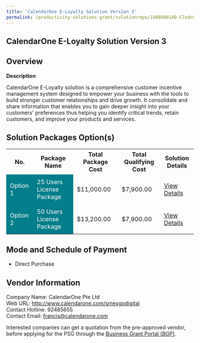 ```yaml
---
title: 'CalendarOne E-Loyalty Solution Version 3'
permalink: /productivity-solutions-grant/solutionrepo/198800014D-ClndrOn-ELoylty-SLN-v-3-G
---
```


## CalendarOne E-Loyalty Solution Version 3

## Overview

**Description**

CalendarOne E-Loyalty solution is a comprehensive customer incentive management system designed to empower your business with the tools to build  stronger customer relationships and drive growth. It consolidate and share information that enables you to gain deeper insight into your customers' preferences thus helping you identify critical trends, retain customers, and improve your products and services.

## Solution Packages Option(s)

<table>
<tr>
<th><b>No.</b></th>
<th><b>Package Name</b></th>
<th><b>Total Package Cost</b></th>
<th><b>Total Qualifying Cost</b></th>
<th><b>Solution Details</b></th>
</tr>
<tr>
<td style='padding: 10px; background-color: #037E8A; color: #FFFFFF;'>Option 1</td>
<td style='padding: 10px; background-color: #037E8A; color: #FFFFFF;'>25 Users License Package</td>
<td style='padding: 10px;'>$11,000.00</td>
<td style='padding: 10px;'>$7,900.00</td>
<td style='padding: 10px;'><a href='/psg/198800014D_20240184_30012025_Desensitised_Annex3_Part1.pdf' target='_blank'>View Details</a></td>
</tr>
<tr>
<td style='padding: 10px; background-color: #037E8A; color: #FFFFFF;'>Option 2</td>
<td style='padding: 10px; background-color: #037E8A; color: #FFFFFF;'>50 Users License Package</td>
<td style='padding: 10px;'>$13,200.00</td>
<td style='padding: 10px;'>$7,900.00</td>
<td style='padding: 10px;'><a href='/psg/198800014D_20240184_30012025_Desensitised_Annex3_Part2.pdf' target='_blank'>View Details</a></td>
</tr>
</table>

## Mode and Schedule of Payment

 - Direct Purchase

## Vendor Information

 Company Name: CalendarOne Pte Ltd<br>Web URL: http://www.calendarone.com/smesgodigital <br>Contact Hotline: 92485655 <br>Contact Email: francis@calendarone.com <br>

Interested companies can get a quotation from the pre-approved vendor, before applying for the PSG through the <a href='https://www.businessgrants.gov.sg/' target='_blank' rel='noopener'>Business Grant Portal (BGP)</a>.

<script src="/jquery/resize-tables.js"></script>
